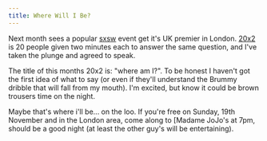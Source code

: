 ```yaml
---
title: Where Will I Be?
---
```

Next month sees a popular [sxsw](http://2007.sxsw.com/) event get it's UK premier in London. [20x2](http://www.20x2.org/) is 20 people given two minutes each to answer the same question, and I've taken the plunge and agreed to speak. 

The title of this months 20x2 is: "where am I?". To be honest I haven't got the first idea of what to say (or even if they'll understand the Brummy dribble that will fall from my mouth). I'm excited, but know it could be brown trousers time on the night. 

Maybe that's where i'll be... on the loo. If you're free on Sunday, 19th November and in the London area, come along to [Madame JoJo's at 7pm, should be a good night (at least the other guy's will be entertaining).